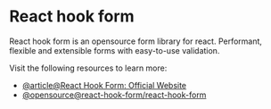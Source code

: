 # React hook form

React hook form is an opensource form library for react. Performant, flexible and extensible forms with easy-to-use validation.

Visit the following resources to learn more:

- [@article@React Hook Form: Official Website](https://react-hook-form.com/)
- [@opensource@react-hook-form/react-hook-form](https://github.com/react-hook-form/react-hook-form)
